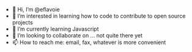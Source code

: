 - 👋 Hi, I’m @eflavoie
- 👀 I’m interested in learning how to code to contribute to open source projects
- 🌱 I’m currently learning Javascript
- 💞️ I’m looking to collaborate on ... not quite there yet
- 📫 How to reach me: email, fax, whatever is more convenient

<!---
eflavoie/eflavoie is a ✨ special ✨ repository because its `README.md` (this file) appears on your GitHub profile.
You can click the Preview link to take a look at your changes.
--->
